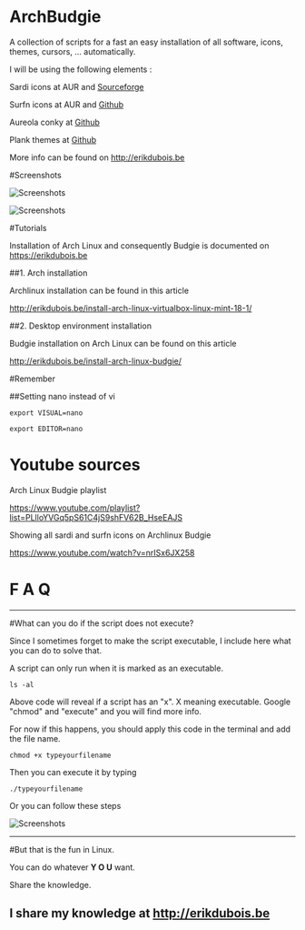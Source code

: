 # ArchBudgie

A collection of scripts for a fast an easy installation of all software, icons, themes, cursors, ... automatically.


I will be using the following elements : 


Sardi icons at AUR and [Sourceforge](https://sourceforge.net/projects/sardi/files/)

Surfn icons at AUR and [Github](https://github.com/erikdubois/Surfn)

Aureola conky at [Github](https://github.com/erikdubois/aureola)

Plank themes at [Github](https://github.com/erikdubois/plankthemes)

More info can be found on http://erikdubois.be


#Screenshots


![Screenshots](http://i.imgur.com/9wIQ90c.jpg)


![Screenshots](http://i.imgur.com/pSsIB5T.jpg)


#Tutorials


Installation of Arch Linux and consequently Budgie is documented on https://erikdubois.be


##1. Arch installation

Archlinux installation can be found in this article

http://erikdubois.be/install-arch-linux-virtualbox-linux-mint-18-1/


##2. Desktop environment installation


Budgie installation on Arch Linux can be found on this article

http://erikdubois.be/install-arch-linux-budgie/



#Remember


##Setting nano instead of vi

	export VISUAL=nano

	export EDITOR=nano




# Youtube sources

Arch Linux Budgie playlist

https://www.youtube.com/playlist?list=PLlloYVGq5pS61C4jS9shFV62B_HseEAJS


Showing all sardi and surfn icons on Archlinux Budgie

https://www.youtube.com/watch?v=nrISx6JX258





# F  A  Q
--------------------

#What can you do if the script does not execute?

Since I sometimes forget to make the script executable, I include here what you can do to solve that.

A script can only run when it is marked as an executable.

	ls -al 

Above code will reveal if a script has an "x". X meaning executable.
Google "chmod" and "execute" and you will find more info.

For now if this happens, you should apply this code in the terminal and add the file name.

	chmod +x typeyourfilename

Then you can execute it by typing

	./typeyourfilename

Or you can follow these steps

![Screenshots](http://i.imgur.com/vXsOaFL.gif)


-------------------------------------------------
#But that is the fun in Linux.

You can do whatever <b>Y O U</b> want.

Share the knowledge.

I share my knowledge at http://erikdubois.be
------------------------------------------------







